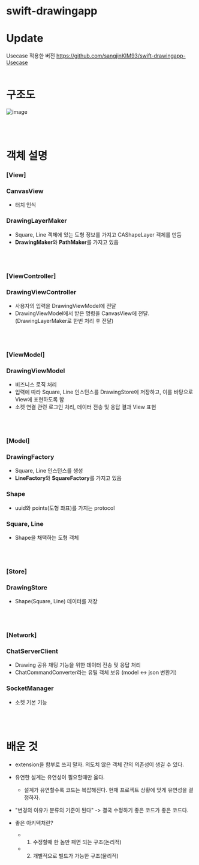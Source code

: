 # swift-drawingapp


# Update
Usecase 적용한 버전
https://github.com/sangjinKIM93/swift-drawingapp-Usecase
<br><br>

# 구조도

![image](https://user-images.githubusercontent.com/62230118/223130886-bbbfa757-1901-4c89-8a00-5ab131363888.png)

<br><br>

# 객체 설명

### [View]

### CanvasView

- 터치 인식

### DrawingLayerMaker

- Square, Line 객체에 있는 도형 정보를 가지고 CAShapeLayer 객체를 만듬
- **DrawingMaker**와 **PathMaker**를 가지고 있음

<br><br>
### [ViewController]

### DrawingViewController

- 사용자의 입력을 DrawingViewModel에 전달
- DrawingViewModel에서 받은 명령을 CanvasView에 전달. (DrawingLayerMaker로 한번 처리 후 전달)

<br><br>
### [ViewModel]

### DrawingViewModel

- 비즈니스 로직 처리
- 입력에 따라 Square, Line 인스턴스를 DrawingStore에 저장하고, 이를 바탕으로 View에 표현하도록 함
- 소켓 연결 관련 로그인 처리, 데이터 전송 및 응답 결과 View 표현

<br><br>
### [Model]

### DrawingFactory

- Square, Line 인스턴스를 생성
- **LineFactory**와 **SquareFactory**를 가지고 있음

### Shape

- uuid와 points(도형 좌표)를 가지는 protocol

### Square, Line

- Shape을 채택하는 도형 객체

<br><br>
### [Store]

### DrawingStore

- Shape(Square, Line) 데이터를 저장

<br><br>
### [Network]

### ChatServerClient

- Drawing 공유 채팅 기능을 위한 데이터 전송 및 응답 처리
- ChatCommandConverter라는 유틸 객체 보유 (model <-> json 변환기)

### SocketManager

- 소켓 기본 기능

<br><br>

# 배운 것

- extension을 함부로 쓰지 말자. 의도치 않은 객체 간의 의존성이 생길 수 있다. <br>
- 유연한 설계는 유연성이 필요할때만 옳다. 
  - 설계가 유연할수록 코드는 복잡해진다. 현재 프로젝트 상황에 맞게 유연성을 결정하자. <br>
- "변경의 이유가 분류의 기준이 된다" -> 결국 수정하기 좋은 코드가 좋은 코드다. <br>
- 좋은 아키텍처란?
  - 1) 수정할때 한 놈만 패면 되는 구조(논리적)
  - 2) 개별적으로 빌드가 가능한 구조(물리적)
  
  <br><br>
